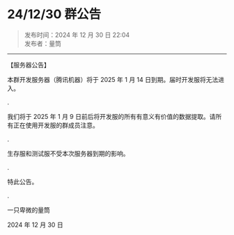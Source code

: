 # 24/12/30 群公告

> 发布时间：2024 年 12 月 30 日 22:04  
  发布者：量筒

---

【服务器公告】

本群开发服务器（腾讯机器）将于 2025 年 1 月 14 日到期。届时开发服将无法进入。

.

我们将于 2025 年 1 月 9 日前后将开发服的所有有意义有价值的数据提取。请所有正在使用开发服的群成员注意。

.

生存服和测试服不受本次服务器到期的影响。

.

特此公告。

.

一只卑微的量筒

2024 年 12 月 30 日
